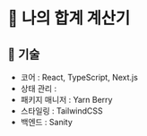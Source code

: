 # 🦄 나의 합계 계산기

## 📍 기술

- 코어 : React, TypeScript, Next.js
- 상태 관리 :
- 패키지 매니저 : Yarn Berry
- 스타일링 : TailwindCSS
- 백엔드 : Sanity
